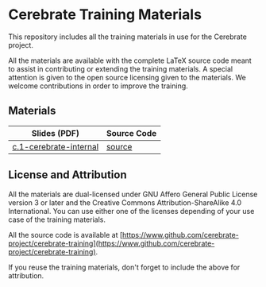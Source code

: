 # Cerebrate Training Materials

This repository includes all the training materials in use for the Cerebrate project.

All the materials are available with the complete LaTeX source code meant to assist in contributing or extending the training materials. A special attention is given to the open source licensing given to the materials. We welcome contributions in order to improve the training.

## Materials


| Slides (PDF) | Source Code |
| ------------ | ----------- |
| [c.1-cerebrate-internal](https://github.com/cerebrate-project/cerebrate-training/blob/main/published/c.1-cerebrate-internal.pdf) | [source](https://github.com/cerebrate-project/cerebrate-training/tree/master/c.1-cerebrate-internal) |


## License and Attribution

All the materials are dual-licensed under GNU Affero General Public License version 3 or later and the Creative Commons Attribution-ShareAlike 4.0 International. You can use either one of the licenses depending of your use case of the training materials.

All the source code is available at [https://www.github.com/cerebrate-project/cerebrate-training](https://www.github.com/cerebrate-project/cerebrate-training).

If you reuse the training materials, don't forget to include the above for attribution.

